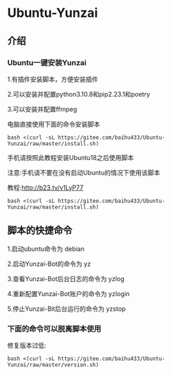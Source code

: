 # Ubuntu-Yunzai
## 介绍
### Ubuntu一键安装Yunzai
1.有插件安装脚本，方便安装插件

2.可以安装并配置python3.10.8和pip2.23.1和poetry

3.可以安装并配置ffmpeg




电脑直接使用下面的命令安装脚本

```
bash <(curl -sL https://gitee.com/baihu433/Ubuntu-Yunzai/raw/master/install.sh)
```



手机请按照此教程安装Ubuntu18之后使用脚本

注意:手机请不要在没有启动Ubuntu的情况下使用该脚本



教程:http://b23.tv/v1LyP77
```
bash <(curl -sL https://gitee.com/baihu433/Ubuntu-Yunzai/raw/master/install.sh)
```

## 脚本的快捷命令

1.启动ubuntu命令为 debian

2.启动Yunzai-Bot的命令为 yz

3.查看Yunzai-Bot后台日志的命令为 yzlog

4.重新配置Yunzai-Bot账户的命令为 yzlogin

5.停止Yunzai-Bit后台运行的命令为 yzstop

### 下面的命令可以脱离脚本使用
修复版本过低:
```
bash <(curl -sL https://gitee.com/baihu433/Ubuntu-Yunzai/raw/master/version.sh)
```

